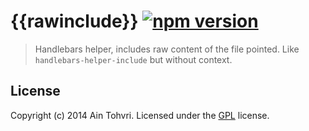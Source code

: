 # {{rawinclude}} [![npm version](https://badge.fury.io/js/handlebars-helper-rawinclude.svg)](http://badge.fury.io/js/handlebars-helper-rawinclude)


> Handlebars helper, includes raw content of the file pointed. Like
> `handlebars-helper-include` but without context.

## License
Copyright (c) 2014 Ain Tohvri. Licensed under the [GPL](https://github.com/ain/handlebars-helper-rawinclude/blob/master/LICENSE) license.